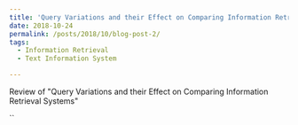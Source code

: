 ```yaml
---
title: 'Query Variations and their Effect on Comparing Information Retrieval Systems'
date: 2018-10-24
permalink: /posts/2018/10/blog-post-2/
tags:
  - Information Retrieval 
  - Text Information System

---
```


Review of "Query Variations and their Effect on Comparing Information Retrieval Systems"

``